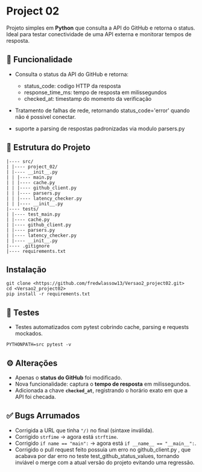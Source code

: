 # Project 02

Projeto simples em **Python** que consulta a API do GitHub e retorna o status.  
Ideal para testar conectividade de uma API externa e monitorar tempos de resposta.

## 🚀 Funcionalidade
- Consulta o status da API do GitHub e retorna:
  - status_code: codigo HTTP da resposta
  - response_time_ms: tempo de resposta em milissegundos
  - checked_at: timestamp do momento da verificação

- Tratamento de falhas de rede, retornando status_code='error' quando não é possivel conectar.
- suporte a parsing de respostas padronizadas via modulo parsers.py

## 📂 Estrutura do Projeto
````
|---- src/
| |---- project_02/
| |---- __init__.py
| | |---- main.py
| | |---- cache.py
| | |---- github_client.py
| | |---- parsers.py
| | |---- latency_checker.py
| | |---- __init__.py
|---- tests/
| |---- test_main.py
| |---- cache.py
| |---- github_client.py
| |---- parsers.py
| |---- latency_checker.py
| |---- __init__.py
|---- .gitignore
|---- requirements.txt
````
## Instalação
````
git clone <https://github.com/fredwlassow13/Versao2_project02.git>
cd <Versao2_project02>
pip install -r requirements.txt
````
## 📌 Testes
- Testes automatizados com pytest cobrindo cache, parsing e requests mockados.
````
PYTHONPATH=src pytest -v
````

## ⚙️ Alterações
- Apenas o **status do GitHub** foi modificado.  
- Nova funcionalidade: captura o **tempo de resposta** em milissegundos.  
- Adicionada a chave **`checked_at`**, registrando o horário exato em que a API foi checada.

## ✅ Bugs Arrumados
- Corrigida a URL que tinha `"/)` no final (sintaxe inválida).  
- Corrigido `strfime` → agora está `strftime`.  
- Corrigido `if name == "main":` → agora está `if __name__ == "__main__":`.
- Corrigido o pull request feito possuia um erro no github_client.py , que acabava por dar erro no teste test_github_status_values, tornando inviável o merge com a atual versão do projeto evitando uma regressão.
